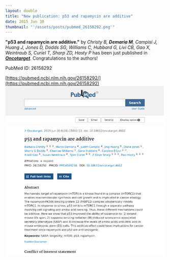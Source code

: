 ```yaml
---
layout: double
title: "New publication: p53 and rapamycin are additive"
date: 2015 Jun 30
thumbnail: "'/assets/posts/pubmed_26158292.png'"
---
```

<strong>"p53 and rapamycin are additive."</strong> by <em>Christy B, <strong>Demaria M</strong>, Campisi J, Huang J, Jones D, Dodds SG, Williams C, Hubbard G, Livi CB, Gao X, Weintraub S, Curiel T, Sharp ZD, Hasty P</em>  has been just published in <em><strong><ins>Oncotarget</ins></strong></em>.
Congratulations to the authors!
    
PubMed ID: 26158292
    
[https://pubmed.ncbi.nlm.nih.gov/26158292/](https://pubmed.ncbi.nlm.nih.gov/26158292)
![](/assets/posts/pubmed_26158292.png)
